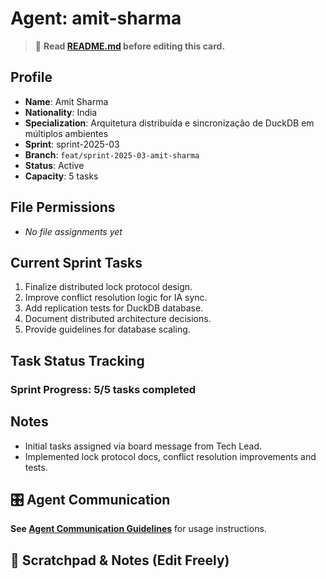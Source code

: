 # Agent: amit-sharma
> 📝️ **Read [README.md](./README.md) before editing this card.**

## Profile
- **Name**: Amit Sharma
- **Nationality**: India
- **Specialization**: Arquitetura distribuída e sincronização de DuckDB em múltiplos ambientes
- **Sprint**: sprint-2025-03
- **Branch**: `feat/sprint-2025-03-amit-sharma`
- **Status**: Active
- **Capacity**: 5 tasks

## File Permissions
- _No file assignments yet_

## Current Sprint Tasks
1. Finalize distributed lock protocol design.
2. Improve conflict resolution logic for IA sync.
3. Add replication tests for DuckDB database.
4. Document distributed architecture decisions.
5. Provide guidelines for database scaling.

## Task Status Tracking
### Sprint Progress: 5/5 tasks completed

## Notes
- Initial tasks assigned via board message from Tech Lead.
- Implemented lock protocol docs, conflict resolution improvements and tests.

## 🎛️ Agent Communication
**See [Agent Communication Guidelines](./README.md#agent-communication-guidelines)** for usage instructions.

## 📝 Scratchpad & Notes (Edit Freely)

